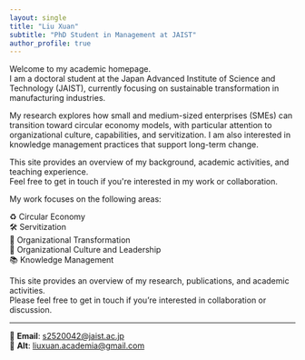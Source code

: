```yaml
---
layout: single
title: "Liu Xuan"
subtitle: "PhD Student in Management at JAIST"
author_profile: true
---
```


Welcome to my academic homepage.  
I am a doctoral student at the Japan Advanced Institute of Science and Technology (JAIST), currently focusing on sustainable transformation in manufacturing industries.

My research explores how small and medium-sized enterprises (SMEs) can transition toward circular economy models, with particular attention to organizational culture, capabilities, and servitization. I am also interested in knowledge management practices that support long-term change.

This site provides an overview of my background, academic activities, and teaching experience.  
Feel free to get in touch if you're interested in my work or collaboration.

My work focuses on the following areas:

♻️ Circular Economy  
🛠️ Servitization  
🔄 Organizational Transformation  
🧭 Organizational Culture and Leadership  
📚 Knowledge Management  

This site provides an overview of my research, publications, and academic activities.  
Please feel free to get in touch if you’re interested in collaboration or discussion.

---

📧 **Email**: s2520042@jaist.ac.jp  
📨 **Alt**: liuxuan.academia@gmail.com

